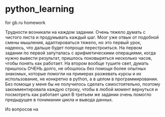 # python_learning
for gb.ru homework

Трудности возникали на каждом задании. Очень тяжело думать с чистого листа и продумывать каждый шаг. Мозг уже отвык от подобной смены мышления, адаптироваться тяжело, но это первый урок, надеюсь, что дальше будет попроще перестроиться.
На первом задании по первой запуталась с арифметическими операциями, когда нужно вывести результат, пришлось поковыряться несколько часов, чтобы понять как работает.
На втором вообще тушите свет, думать пришлось ОЧЕНЬ долго, не обошлось без помощи более опытных знакомых, которые помогли на примерах разжевать курсы и их использование, не конкретно в python, а в целом в программировании. Без помощи у меня бы не получилось сделать самостоятельно, поэтому закомментировала каждую строку, чтобы в любой момент вернуться и посмотреть как работает цикл
В третьем же задании очень помогло предыдущее в понимании цикла и вывода данных.

Из вопросов на 

